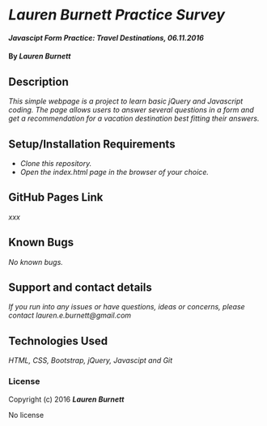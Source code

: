 # _Lauren Burnett Practice Survey_

#### _Javascipt Form Practice: Travel Destinations, 06.11.2016_

#### By _**Lauren Burnett**_

## Description

_This simple webpage is a project to learn basic jQuery and Javascript coding. The page allows users to answer several questions in a form and get a recommendation for a vacation destination best fitting their answers._

## Setup/Installation Requirements

* _Clone this repository._
* _Open the index.html page in the browser of your choice._

## GitHub Pages Link

_xxx_

## Known Bugs

_No known bugs._

## Support and contact details

_If you run into any issues or have questions, ideas or concerns, please contact lauren.e.burnett@gmail.com_

## Technologies Used

_HTML, CSS, Bootstrap, jQuery, Javascipt and Git_

### License

Copyright (c) 2016 **_Lauren Burnett_**

No license
